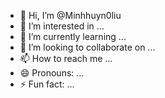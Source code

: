 - 👋 Hi, I’m @Minhhuyn0liu
- 👀 I’m interested in ...
- 🌱 I’m currently learning ...
- 💞️ I’m looking to collaborate on ...
- 📫 How to reach me ...
- 😄 Pronouns: ...
- ⚡ Fun fact: ...

<!---
Minhhuyn0liu/Minhhuyn0liu is a ✨ special ✨ repository because its `README.md` (this file) appears on your GitHub profile.
You can click the Preview link to take a look at your changes.
--->
